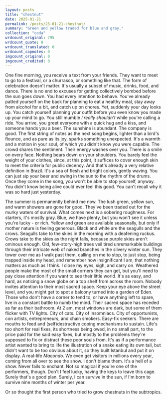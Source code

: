 ```yaml
---
layout: posts
title: "chestnut"
date: 2025-01-21
permalink: /posts/25-01-21-chestnut/
summary: "Green and yellow traded for blue and gray."
collection: "coda"
wrdcount_original: 795
wrdcount_quote: 0
wrdcount_translated: 0
wrdcount_capnotes: 0
imgcount_original: 0
imgcount_credited: 0
---
```

One fine morning, you receive a text from your friends. They want to meet to go to a festival, or a churrasco, or something like that. The form of celebration doesn't matter. It's usually a subset of music, drinks, food, and dance. There is no end to excuses for getting collectively bombed before the sun goes down. You had every intention to behave. You've already patted yourself on the back for planning to eat a healthy meal, stay away from alcohol for a bit, and catch up on chores. Yet, suddenly your day looks up. You catch yourself planning your outfit before you even know you made up your mind to go. You still mumble *I really shouldn't* while you're calling a ride. You arrive, you greet everyone with a quick hug and a kiss, and someone hands you a beer. The sunshine is abundant. The company is good. The first string of notes as the next song begins, lighter than a bird's flounce, and as pure as its joy, sparks something unexpected. It's a warmth and a motion in your soul, of which you didn't know you were capable. The crowd shares the sentiment. Their energy washes over you. There is a smile on every face. Nothing bears down on your shoulders. You barely feel the weight of your clothes, since, at this point, it suffices to cover enough skin to meet the criteria for public decency. And that's already a very relative definition in Brazil. It's a sea of flesh and bright colors, gently waving. You can just sip your beer and swing in the sun to the rhythm of the drums. Once they come in the song, you won't be able to stop yourself, anyway. You didn't know being alive could ever feel this good. You can't recall why it was so hard just yesterday.

The summer is permanently behind me now. The lush green, yellow sun, and warm showers are gone for good. They've been traded out for the murky waters of survival. What comes next is a sobering roughness. For starters, it's mostly gray. Blue, we have plenty, but you won't see it unless you're lucky - or rich. Yellow and green are available seasonally, but only if mother nature is feeling generous. Black and white are the seagulls and the crows. Seagulls take to the skies in the morning with a deafening ruckus. Crows take to the skies as the night falls, because purple skies aren't ominous enough. Old, few-story-high trees veil tired unremarkable buildings through their intricate web of naked branches in the silvery winter sun. They tower over me as I walk past them, calling on me to stop, to just stop, being trapped inside my head, and remember how insignificant I am, that nothing matters as much as I think. I close my eyes, sigh, and carry on. Weathered people make the most of the small corners they can get, but you'll need to pay close attention if you want to see their little world. It's as easy, and hard, as noticing a snow globe on a top shelf from across the room. Nobody invites attention to their most sacred space. Keep your eye above the street level, and you might get to spot a balcony turned into a garden of Eden. Those who don't have a corner to tend to, or have anything left to spare, live in a constant battle to numb the mind. Their sacred space has receded as far as their bathroom. At 2 am, most windows are dark, but some of them flicker with TV lights. City of cats. City of insomniacs. City of opportunists, con artists, entrepreneurs, and chain smokers. Easy-fix seekers. There are mouths to feed and (self)destructive coping mechanisms to sustain. Life's too short for real fixes, its shortness being owed, in no small part, to the price paid for the said easy fixes, but mostly to the problems they're supposed to fix or distract these poor souls from. It's as if a performance artist wanted to bring to life the illustration of a snake eating its own tail, but didn't want to be too obvious about it, so they built Istanbul and put it on display. A real-life *Macondo*. We even get visitors in millions every year, coming from all over to see the show. I don't blame them. It's a hell of a show. Never fails to enchant. Not so magical if you're one of the performers, though. Don't I feel lucky, having the keys to leave this cage. Surely that's a good plan. Surely, I can survive in the sun, if I'm born to survive nine months of winter per year.

Or so thought the first person who tried to grow chestnuts in the subtropics.
